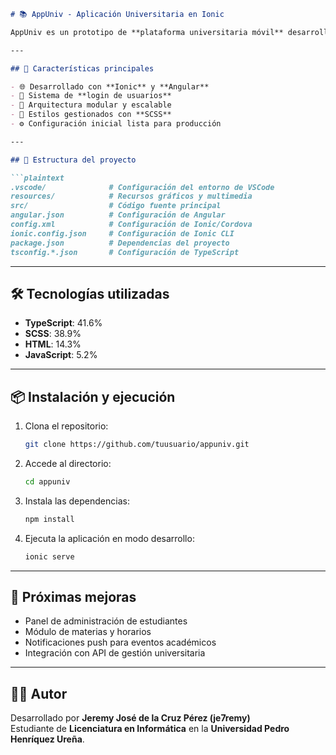 
```markdown
# 📚 AppUniv - Aplicación Universitaria en Ionic

AppUniv es un prototipo de **plataforma universitaria móvil** desarrollado con **Ionic Framework** y **Angular**. Incluye un sistema de **login básico** y una arquitectura modular diseñada para expandirse con funcionalidades de gestión académica.

---

## 🚀 Características principales

- 🌐 Desarrollado con **Ionic** y **Angular**
- 🔑 Sistema de **login de usuarios**
- 📂 Arquitectura modular y escalable
- 🎨 Estilos gestionados con **SCSS**
- ⚙️ Configuración inicial lista para producción

---

## 📁 Estructura del proyecto

```plaintext
.vscode/              # Configuración del entorno de VSCode
resources/            # Recursos gráficos y multimedia
src/                  # Código fuente principal
angular.json          # Configuración de Angular
config.xml            # Configuración de Ionic/Cordova
ionic.config.json     # Configuración de Ionic CLI
package.json          # Dependencias del proyecto
tsconfig.*.json       # Configuración de TypeScript
```

---

## 🛠️ Tecnologías utilizadas

- **TypeScript**: 41.6%
- **SCSS**: 38.9%
- **HTML**: 14.3%
- **JavaScript**: 5.2%

---

## 📦 Instalación y ejecución

1. Clona el repositorio:

   ```bash
   git clone https://github.com/tuusuario/appuniv.git
   ```

2. Accede al directorio:

   ```bash
   cd appuniv
   ```

3. Instala las dependencias:

   ```bash
   npm install
   ```

4. Ejecuta la aplicación en modo desarrollo:

   ```bash
   ionic serve
   ```

---

## 📌 Próximas mejoras

- Panel de administración de estudiantes
- Módulo de materias y horarios
- Notificaciones push para eventos académicos
- Integración con API de gestión universitaria

---

## 👨‍💻 Autor

Desarrollado por **Jeremy José de la Cruz Pérez (je7remy)**  
Estudiante de **Licenciatura en Informática** en la **Universidad Pedro Henríquez Ureña**.
